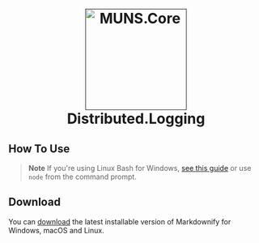 
<h1 align="center">
  <br>
  <a href=""><img src="" alt=" MUNS.Core" width="200"></a>
  <br>
   Distributed.Logging
  <br>
</h1>

## How To Use

> **Note**
> If you're using Linux Bash for Windows, [see this guide](https://www.howtogeek.com/261575/how-to-run-graphical-linux-desktop-applications-from-windows-10s-bash-shell/) or use `node` from the command prompt.


## Download

You can [download](https://github.com/amitmerchant1990/electron-markdownify/releases/tag/v1.2.0) the latest installable version of Markdownify for Windows, macOS and Linux.

